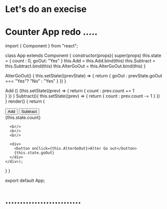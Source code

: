 # Let's do an execise

# Counter App redo ..... 


import { Component } from "react";

class App extends Component {
  constructor(props){
    super(props) 
     this.state = { 
    count : 0,
    goOut: "Yes"
   } 
   this.Add = this.Add.bind(this)
   this.Subtract = this.Subtract.bind(this)
   this.AlterGoOut = this.AlterGoOut.bind(this)
  }
 

   AlterGoOut() {
    this.setState((prevState) => {
     return {
       goOut : prevState.goOut === "Yes"? "No" : "Yes"
     }
    })
 }

   Add () {this.setState((prev) => { 
    return {
      count : prev.count += 1  
    }
   })
  }
   Subtract(){ this.setState((prev) => { 
    return {
      count : prev.count -= 1 
    }
   })
  }
  render() { 
    return (<div>
      <button onClick={this.Add}>Add</button>
      <button onClick={this.Subtract}>Subtract</button>
      <br/>
      <div>{this.state.count}</div>


      <br/>
      <br/>
      <br/>

      <div>
        <button onClick={this.AlterGoOut}>Alter Go out</button>
        {this.state.goOut}
      </div>
    </div>);
  }
}
 
export default App;


# ..........................












